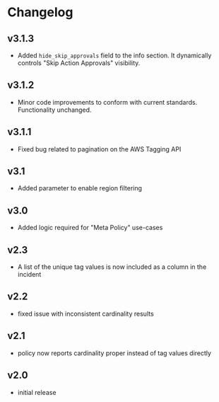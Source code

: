 # Changelog

## v3.1.3

- Added `hide_skip_approvals` field to the info section. It dynamically controls "Skip Action Approvals" visibility.

## v3.1.2

- Minor code improvements to conform with current standards. Functionality unchanged.

## v3.1.1

- Fixed bug related to pagination on the AWS Tagging API

## v3.1

- Added parameter to enable region filtering

## v3.0

- Added logic required for "Meta Policy" use-cases

## v2.3

- A list of the unique tag values is now included as a column in the incident

## v2.2

- fixed issue with inconsistent cardinality results

## v2.1

- policy now reports cardinality proper instead of tag values directly

## v2.0

- initial release
